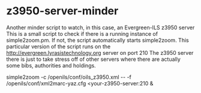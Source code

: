 z3950-server-minder
===================

Another minder script to watch, in this case, 
an Evergreen-ILS z3950 server
This is a small script to check if there is a running 
instance of simple2zoom.pm.  If not, the script automatically 
starts simple2zoom.  This particular version of the script runs 
on the http://evergreen.lyrasistechnology.org server on port 210
The z3950 server there is just to take stress off of other servers 
where there are actually some bibs, authorities and holdings.


simple2zoom -c /openils/conf/oils_z3950.xml -- -f \
/openils/conf/xml2marc-yaz.cfg <your-z3950-server:210 &


